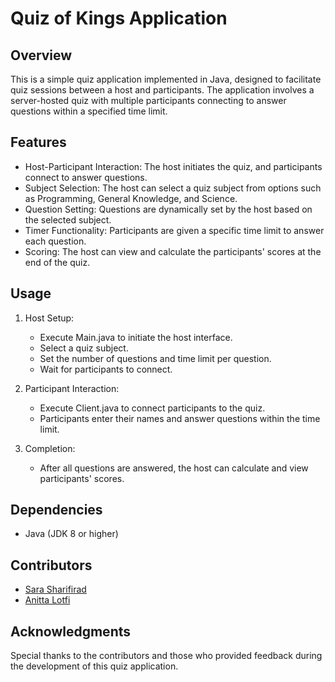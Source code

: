 # Quiz of Kings Application

## Overview

This is a simple quiz application implemented in Java, designed to facilitate quiz sessions between a host and participants. The application involves a server-hosted quiz with multiple participants connecting to answer questions within a specified time limit.

## Features

- Host-Participant Interaction: The host initiates the quiz, and participants connect to answer questions.
- Subject Selection: The host can select a quiz subject from options such as Programming, General Knowledge, and Science.
- Question Setting: Questions are dynamically set by the host based on the selected subject.
- Timer Functionality: Participants are given a specific time limit to answer each question.
- Scoring: The host can view and calculate the participants' scores at the end of the quiz.

## Usage

1. Host Setup:
   - Execute Main.java to initiate the host interface.
   - Select a quiz subject.
   - Set the number of questions and time limit per question.
   - Wait for participants to connect.

2. Participant Interaction:
   - Execute Client.java to connect participants to the quiz.
   - Participants enter their names and answer questions within the time limit.

3. Completion:
   - After all questions are answered, the host can calculate and view participants' scores.

## Dependencies

- Java (JDK 8 or higher)

## Contributors

- [Sara Sharifirad](https://github.com/sethsolves)
- [Anitta Lotfi](https://github.com/anitalotfi)


## Acknowledgments

Special thanks to the contributors and those who provided feedback during the development of this quiz application.
